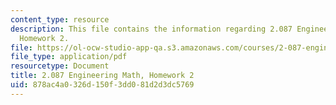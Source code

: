 ```yaml
---
content_type: resource
description: This file contains the information regarding 2.087 Engineering Math,
  Homework 2.
file: https://ol-ocw-studio-app-qa.s3.amazonaws.com/courses/2-087-engineering-math-differential-equations-and-linear-algebra-fall-2014/878ac4a0326d150f3dd081d2d3dc5769_MIT2_087F14_Homework2.pdf
file_type: application/pdf
resourcetype: Document
title: 2.087 Engineering Math, Homework 2
uid: 878ac4a0-326d-150f-3dd0-81d2d3dc5769
---
```

